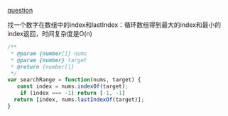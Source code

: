 
[question](https://leetcode.com/problems/find-first-and-last-position-of-element-in-sorted-array//)

找一个数字在数组中的index和lastIndex：循环数组得到最大的index和最小的index返回，时间复杂度是O(n)

```js
/**
 * @param {number[]} nums
 * @param {number} target
 * @return {number[]}
 */
var searchRange = function(nums, target) {
   const index = nums.indexOf(target);
    if (index === -1) return [-1, -1]
  return [index, nums.lastIndexOf(target)];
}
```
